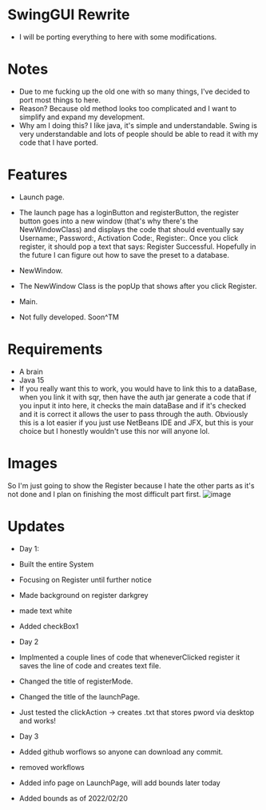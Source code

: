 # SwingGUI Rewrite 
- I will be porting everything to here with some modifications.

# Notes
- Due to me fucking up the old one with so many things, I've decided to port most things to here.
- Reason? Because old method looks too complicated and I want to simplify and expand my development.
- Why am I doing this? I like java, it's simple and understandable. Swing is very understandable and
lots of people should be able to read it with my code that I have ported. 

# Features
- Launch page.
- The launch page has a loginButton and registerButton, the register button goes into a new window (that's why there's the NewWindowClass)
and displays the code that should eventually say Username:, Password:, Activation Code:, Register:. Once you click register,
it should pop a text that says: Register Successful. Hopefully in the future I can figure out how to save the preset to a database.


- NewWindow.
- The NewWindow Class is the popUp that shows after you click Register. 


- Main.
- Not fully developed. Soon^TM


# Requirements
- A brain
- Java 15 
- If you really want this to work, you would have to link this to a dataBase, when you link it with sqr, then have the auth jar generate a code
that if you input it into here, it checks the main dataBase and if it's checked and it is correct it allows the user to pass through the auth. Obviously this is a lot easier
if you just use NetBeans IDE and JFX, but this is your choice but I honestly wouldn't use this nor will anyone lol.

# Images 

So I'm just going to show the Register because I hate the other parts as it's not done and I plan on finishing the most
difficult part first. 
![image](https://user-images.githubusercontent.com/83801755/154786867-e7467720-8380-4835-adab-88e91ef24a13.png)

# Updates

- Day 1:
- Built the entire System
- Focusing on Register until further notice 
- Made background on register darkgrey 
- made text white
- Added checkBox1

- Day 2
- Implmented a couple lines of code that wheneverClicked register it saves the line of code and creates text file.
- Changed the title of registerMode.
- Changed the title of the launchPage.
- Just tested the clickAction -> creates .txt that stores pword via desktop and works!

- Day 3 
- Added github worflows so anyone can download any commit.
- removed workflows
- Added info page on LaunchPage, will add bounds later today
- Added bounds as of 2022/02/20